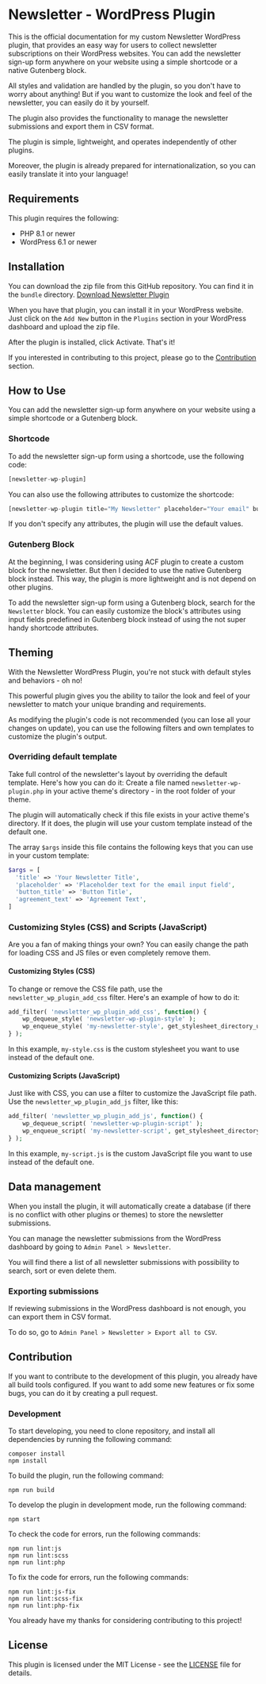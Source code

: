 # Newsletter - WordPress Plugin

This is the official documentation for my custom Newsletter WordPress plugin, that provides an easy way for users to
collect newsletter subscriptions on their WordPress websites.
You can add the newsletter sign-up form anywhere on your website using a simple shortcode or a native Gutenberg block.

All styles and validation are handled by the plugin, so you don't have to worry about anything!
But if you want to customize the look and feel of the newsletter, you can easily do it by yourself.

The plugin also provides the functionality to manage the newsletter submissions and export them in CSV format.

The plugin is simple, lightweight, and operates independently of other plugins.

Moreover, the plugin is already prepared for internationalization, so you can easily translate it into your language!

## Requirements

This plugin requires the following:

- PHP 8.1 or newer
- WordPress 6.1 or newer

## Installation

You can download the zip file from this GitHub repository. You can find it in the `bundle` directory. [Download Newsletter Plugin](bundle)

When you have that plugin, you can install it in your WordPress website. 
Just click on the `Add New` button in the `Plugins` section in your WordPress dashboard and upload the zip file.

After the plugin is installed, click Activate. That's it!

If you interested in contributing to this project, please go to the [Contribution](#contribution) section.

## How to Use

You can add the newsletter sign-up form anywhere on your website using a simple shortcode or a Gutenberg block.

### Shortcode

To add the newsletter sign-up form using a shortcode, use the following code:

```php
[newsletter-wp-plugin]
```

You can also use the following attributes to customize the shortcode:

```php
[newsletter-wp-plugin title="My Newsletter" placeholder="Your email" button_title="Join Now" agreement_text="Agree to subscribe."]
```

If you don't specify any attributes, the plugin will use the default values.

### Gutenberg Block

At the beginning, I was considering using ACF plugin to create a custom block for the newsletter. But then I decided to
use the native Gutenberg block instead.
This way, the plugin is more lightweight and is not depend on other plugins.

To add the newsletter sign-up form using a Gutenberg block, search for the `Newsletter` block.
You can easily customize the block's attributes using input fields predefined in Gutenberg block instead of using the
not super handy shortcode attributes.

## Theming

With the Newsletter WordPress Plugin, you're not stuck with default styles and behaviors - oh no!

This powerful plugin gives you the ability to tailor the look and feel of your newsletter to match your unique branding
and requirements.

As modifying the plugin's code is not recommended (you can lose all your changes on update), you can use the following
filters and own templates to customize the plugin's output.

### Overriding default template

Take full control of the newsletter's layout by overriding the default template. Here's how you can do it:
Create a file named `newsletter-wp-plugin.php` in your active theme's directory - in the root folder of your theme.

The plugin will automatically check if this file exists in your active theme's directory. If it does, the plugin will
use your custom template instead of the default one.

The array `$args` inside this file contains the following keys that you can use in your custom template:

```php
$args = [
  'title' => 'Your Newsletter Title',
  'placeholder' => 'Placeholder text for the email input field',
  'button_title' => 'Button Title',
  'agreement_text' => 'Agreement Text',
]
```

### Customizing Styles (CSS) and Scripts (JavaScript)

Are you a fan of making things your own? You can easily change the path for loading CSS and JS files or even completely
remove them.

#### Customizing Styles (CSS)

To change or remove the CSS file path, use the `newsletter_wp_plugin_add_css` filter. Here's an example of how to do it:

```php
add_filter( 'newsletter_wp_plugin_add_css', function() {
    wp_dequeue_style( 'newsletter-wp-plugin-style' );
    wp_enqueue_style( 'my-newsletter-style', get_stylesheet_directory_uri() . '/my-style.css' );
} );
```

In this example, `my-style.css` is the custom stylesheet you want to use instead of the default one.

#### Customizing Scripts (JavaScript)

Just like with CSS, you can use a filter to customize the JavaScript file path. Use the `newsletter_wp_plugin_add_js`
filter, like this:

```php
add_filter( 'newsletter_wp_plugin_add_js', function() {
    wp_dequeue_script( 'newsletter-wp-plugin-script' );
    wp_enqueue_script( 'my-newsletter-script', get_stylesheet_directory_uri() . '/my-script.js', [], false, true );
} );
```

In this example, `my-script.js` is the custom JavaScript file you want to use instead of the default one.

## Data management

When you install the plugin, it will automatically create a database (if there is no conflict with other plugins or
themes) to store the newsletter submissions.

You can manage the newsletter submissions from the WordPress dashboard by going to `Admin Panel > Newsletter`.

You will find there a list of all newsletter submissions with possibility to search, sort or even delete them.

### Exporting submissions

If reviewing submissions in the WordPress dashboard is not enough, you can export them in CSV format.

To do so, go to `Admin Panel > Newsletter > Export all to CSV`.

## Contribution

If you want to contribute to the development of this plugin, you already have all build tools configured.
If you want to add some new features or fix some bugs, you can do it by creating a pull request.

### Development
To start developing, you need to clone repository, and install all dependencies by running the following command:

```shell
composer install
npm install
```

To build the plugin, run the following command:
```shell
npm run build
```

To develop the plugin in development mode, run the following command:
```shell
npm start
```

To check the code for errors, run the following commands:
```shell
npm run lint:js
npm run lint:scss
npm run lint:php
```

To fix the code for errors, run the following commands:
```shell
npm run lint:js-fix
npm run lint:scss-fix
npm run lint:php-fix
```

You already have my thanks for considering contributing to this project!

## License
This plugin is licensed under the MIT License - see the [LICENSE](LICENSE) file for details.
